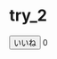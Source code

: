 # try_2

<!DOCTYPE html>
<html lang="en">
<head>
    <meta charset="UTF-8">
    <meta http-equiv="X-UA-Compatible" content="IE=edge">
    <meta name="viewport" content="width=device-width, initial-scale=1.0">
    <title>いいね機能</title>
    <style>
        .like-item {
            margin-bottom: 10px;
        }
    </style>
</head>
<body>
    <div class="like-container">
        <!-- 10個のいいねボタン -->
        <?php for ($i = 0; $i < 10; $i++) { ?>
        <div class="like-item">
            <button class="like-button" data-index="<?php echo $i; ?>">いいね</button>
            <span class="like-count">0</span>
        </div>
        <?php } ?>
    </div>

<script>
    <!-- Firebase関連のJSコード -->
import { initializeApp } from "https://www.gstatic.com/firebasejs/9.17.1/firebase-app.js";
import { getDatabase, ref, onValue, runTransaction } from "https://www.gstatic.com/firebasejs/9.17.1/firebase-database.js";

const firebaseConfig = {
    apiKey: "AIzaSyAI6PagpO-f8VC1yr3hNadU0Us7YLVM8o8",
    authDomain: "iine-76635.firebaseapp.com",
    databaseURL: "https://iine-76635.firebaseio.com",
    projectId: "iine-76635",
    storageBucket: "iine-76635.firebasestorage.app",
    messagingSenderId: "547516244877",
    appId: "1:547516244877:web:da260d23f79b78d90e53c4"
};

const app = initializeApp(firebaseConfig);
const database = getDatabase(app);

document.addEventListener('DOMContentLoaded', () => {
    const likeButtons = document.querySelectorAll('.like-button');
    const counts = document.querySelectorAll('.like-count');

    const likesRef = ref(database, 'likes');

    // 初期データを取得して反映
    onValue(likesRef, (snapshot) => {
        const data = snapshot.val() || [];
        likeButtons.forEach((button, index) => {
            counts[index].textContent = data[index] || 0;

            // ボタンクリック時にカウントを更新
            button.addEventListener('click', () => {
                runTransaction(ref(database, `likes/${index}`), (current) => {
                    return (current || 0) + 1;
                });
            });
        });
    });
});
    </script>
</body>
</html>


